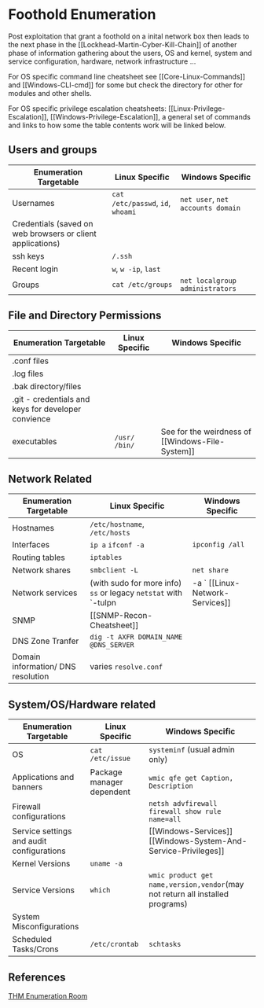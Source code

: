 # Foothold Enumeration

Post exploitation that grant a foothold on a inital network box then leads to the next phase in the [[Lockhead-Martin-Cyber-Kill-Chain]] of another phase of information gathering about the users, OS and kernel, system and service configuration, hardware, network infrastructure ...

For OS specific command line cheatsheet see [[Core-Linux-Commands]] and [[Windows-CLI-cmd]] for some but check the directory for other for modules and other shells. 

For OS specific privilege escalation cheatsheets: [[Linux-Privilege-Escalation]], [[Windows-Privilege-Escalation]], a general set of commands and links to how some the table contents work will be linked below.


## Users and groups
Enumeration Targetable | Linux Specific | Windows Specific
--- | --- | ---
Usernames | `cat /etc/passwd`, `id`, `whoami` | `net user`, `net accounts domain`
Credentials (saved on web browsers or client applications) | | 
ssh keys | `/.ssh` | 
Recent login | `w`, `w -ip`, `last`  | 
Groups | `cat /etc/groups` | `net localgroup administrators` 

## File and Directory Permissions
Enumeration Targetable | Linux Specific | Windows Specific
--- | --- | ---
.conf files |  | 
.log files |  | 
.bak directory/files  |  | 
.git - credentials and keys for developer convience  |  | 
executables | `/usr/` `/bin/` | See for the weirdness of [[Windows-File-System]]

## Network Related 
Enumeration Targetable | Linux Specific | Windows Specific
--- | --- | ---
Hostnames | `/etc/hostname`, `/etc/hosts` | 
Interfaces | `ip a` `ifconf -a` | `ipconfig /all`
Routing tables | `iptables` | 
Network shares | `smbclient -L`  | `net share`
Network services | (with sudo for more info) `ss` or legacy `netstat` with `-tulpn | -a ` [[Linux-Network-Services]] | `netstat -abno` 
SNMP | [[SNMP-Recon-Cheatsheet]] | 
DNS Zone Tranfer | `dig -t AXFR DOMAIN_NAME @DNS_SERVER`  | 
Domain information/ DNS resolution | varies `resolve.conf` |  

## System/OS/Hardware related
Enumeration Targetable | Linux Specific | Windows Specific
--- | --- | ---
OS | `cat /etc/issue` | `systeminf` (usual admin only)
Applications and banners | Package manager dependent  | `wmic qfe get Caption, Description` 
Firewall configurations |  | `netsh advfirewall firewall show rule name=all`
Service settings and audit configurations  |  | [[Windows-Services]] [[Windows-System-And-Service-Privileges]] 
Kernel Versions | `uname -a` | 
Service Versions | `which`  | `wmic product get name,version,vendor`(may not return all installed programs)
System Misconfigurations |  | 
Scheduled Tasks/Crons | `/etc/crontab` | `schtasks`




## References
[THM Enumeration Room](https://tryhackme.com/room/enumerationpe)